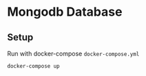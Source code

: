 # Mongodb Database

## Setup

Run with docker-compose `docker-compose.yml`

```bash
docker-compose up
```

